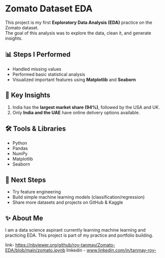 # Zomato Dataset EDA

This project is my first **Exploratory Data Analysis (EDA)** practice on the Zomato dataset.  
The goal of this analysis was to explore the data, clean it, and generate insights.

## 📊 Steps I Performed
- Handled missing values  
- Performed basic statistical analysis  
- Visualized important features using **Matplotlib** and **Seaborn**   

## 🔑 Key Insights
1. India has the **largest market share (94%)**, followed by the USA and UK.  
2. Only **India and the UAE** have online delivery options available.    

## 🛠️ Tools & Libraries
- Python  
- Pandas  
- NumPy  
- Matplotlib  
- Seaborn  

## 🚀 Next Steps
- Try feature engineering  
- Build simple machine learning models (classification/regression)  
- Share more datasets and projects on GitHub & Kaggle  

## ✨ About Me
I am a data science aspirant currently learning machine learning and practicing EDA.
This project is part of my practice and portfolio building.

link- https://nbviewer.org/github/roy-tanmay/Zomato-EDA/blob/main/zomato.ipynb
linkedin - www.linkedin.com/in/tanmay-roy-
